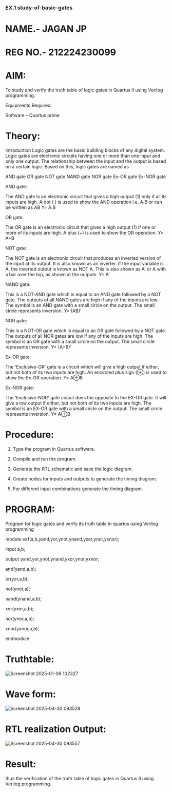###  EX.1 study-of-basic-gates

# NAME.- JAGAN JP
# REG NO.- 212224230099

# AIM:

To study and verify the truth table of logic gates in Quartus II using Verilog programming.

Equipments Required:

Software – Quartus prime 

# Theory:

Introduction Logic gates are the basic building blocks of any digital system. Logic gates are electronic circuits having one or more than one input and only one output. The relationship between the input and the output is based on a certain logic. Based on this, logic gates are named as

AND gate OR gate NOT gate NAND gate NOR gate Ex-OR gate Ex-NOR gate

AND gate:

The AND gate is an electronic circuit that gives a high output (1) only if all its inputs are high. A dot (.) is used to show the AND operation i.e. A.B or can be written as AB
Y= A.B

OR gate:

The OR gate is an electronic circuit that gives a high output (1) if one or more of its inputs are high. A plus (+) is used to show the OR operation.
Y= A+B

NOT gate:

The NOT gate is an electronic circuit that produces an inverted version of the input at its output. It is also known as an inverter. If the input variable is A, the inverted output is known as NOT A. This is also shown as A' or A with a bar over the top, as shown at the outputs.
Y= A'

NAND gate:

This is a NOT-AND gate which is equal to an AND gate followed by a NOT gate. The outputs of all NAND gates are high if any of the inputs are low. The symbol is an AND gate with a small circle on the output. The small circle represents inversion.
Y= (AB)’

NOR gate:

This is a NOT-OR gate which is equal to an OR gate followed by a NOT gate. The outputs of all NOR gates are low if any of the inputs are high. The symbol is an OR gate with a small circle on the output. The small circle represents inversion.
Y= (A+B)’

Ex-OR gate:

The 'Exclusive-OR' gate is a circuit which will give a high output if either, but not both of its two inputs are high. An encircled plus sign (⊕) is used to show the Ex-OR operation.
Y= A⊕B

Ex-NOR gate:

The 'Exclusive-NOR' gate circuit does the opposite to the EX-OR gate. It will give a low output if either, but not both of its two inputs are high. The symbol is an EX-OR gate with a small circle on the output. The small circle represents inversion.
Y= A⊕B

# Procedure:

1.	Type the program in Quartus software.

2.	Compile and run the program.

3.	Generate the RTL schematic and save the logic diagram.

4.	Create nodes for inputs and outputs to generate the timing diagram.

5.	For different input combinations generate the timing diagram.


# PROGRAM:

Program for logic gates and verify its truth table in quartus using Verilog programming

module ex1(a,b,yand,yor,ynot,ynand,yxor,ynor,yxnor);

input a,b;

output yand,yor,ynot,ynand,yxor,ynor,yxnor;

and(yand,a,b);

or(yor,a,b);

not(ynot,a);

nand(ynand,a,b);

xor(yxor,a,b);

nor(ynor,a,b);

xnor(yxnor,a,b);

endmodule

 
# Truthtable:

![Screenshot 2025-01-09 102327](https://github.com/user-attachments/assets/ad2ca2f7-7a96-43bf-b00e-e863af6e9ab9)

# Wave form:

![Screenshot 2025-04-30 093528](https://github.com/user-attachments/assets/e2d91a71-3144-4228-8c1a-238bc5ad081d)


# RTL realization Output: 

![Screenshot 2025-04-30 093557](https://github.com/user-attachments/assets/c66039c2-1eaf-4bb4-a91f-807226b9237f)

# Result:
thus the verification of  the truth table of logic gates in Quartus II using Verilog programming.





